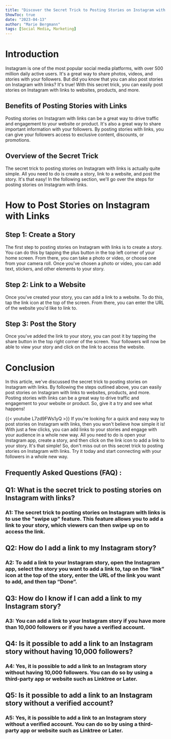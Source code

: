 ```yaml
---
title: "Discover the Secret Trick to Posting Stories on Instagram with Links - You Won't Believe How Easy It Is!"
ShowToc: true 
date: "2023-04-13"
author: "Marie Bergmann" 
tags: [Social Media, Marketing]
---
```

# Introduction

Instagram is one of the most popular social media platforms, with over 500 million daily active users. It's a great way to share photos, videos, and stories with your followers. But did you know that you can also post stories on Instagram with links? It's true! With this secret trick, you can easily post stories on Instagram with links to websites, products, and more. 

## Benefits of Posting Stories with Links

Posting stories on Instagram with links can be a great way to drive traffic and engagement to your website or product. It's also a great way to share important information with your followers. By posting stories with links, you can give your followers access to exclusive content, discounts, or promotions. 

## Overview of the Secret Trick

The secret trick to posting stories on Instagram with links is actually quite simple. All you need to do is create a story, link to a website, and post the story. It's that easy! In the following section, we'll go over the steps for posting stories on Instagram with links. 

# How to Post Stories on Instagram with Links

## Step 1: Create a Story

The first step to posting stories on Instagram with links is to create a story. You can do this by tapping the plus button in the top left corner of your home screen. From there, you can take a photo or video, or choose one from your camera roll. Once you've chosen a photo or video, you can add text, stickers, and other elements to your story. 

## Step 2: Link to a Website

Once you've created your story, you can add a link to a website. To do this, tap the link icon at the top of the screen. From there, you can enter the URL of the website you'd like to link to. 

## Step 3: Post the Story

Once you've added the link to your story, you can post it by tapping the share button in the top right corner of the screen. Your followers will now be able to view your story and click on the link to access the website. 

# Conclusion

In this article, we've discussed the secret trick to posting stories on Instagram with links. By following the steps outlined above, you can easily post stories on Instagram with links to websites, products, and more. Posting stories with links can be a great way to drive traffic and engagement to your website or product. So, give it a try and see what happens!

{{< youtube L7zd9FWs1yQ >}} 
If you're looking for a quick and easy way to post stories on Instagram with links, then you won't believe how simple it is! With just a few clicks, you can add links to your stories and engage with your audience in a whole new way. All you need to do is open your Instagram app, create a story, and then click on the link icon to add a link to your story. It's that simple! So, don't miss out on this secret trick to posting stories on Instagram with links. Try it today and start connecting with your followers in a whole new way.

## Frequently Asked Questions (FAQ) :
<h2>Q1: What is the secret trick to posting stories on Instagram with links?</h2>

<h3>A1: The secret trick to posting stories on Instagram with links is to use the "swipe up" feature. This feature allows you to add a link to your story, which viewers can then swipe up on to access the link.</h3>

<h2>Q2: How do I add a link to my Instagram story?</h2>

<h3>A2: To add a link to your Instagram story, open the Instagram app, select the story you want to add a link to, tap on the “link” icon at the top of the story, enter the URL of the link you want to add, and then tap “Done”.</h3>

<h2>Q3: How do I know if I can add a link to my Instagram story?</h2>

<h3>A3: You can add a link to your Instagram story if you have more than 10,000 followers or if you have a verified account.</h3>

<h2>Q4: Is it possible to add a link to an Instagram story without having 10,000 followers?</h2>

<h3>A4: Yes, it is possible to add a link to an Instagram story without having 10,000 followers. You can do so by using a third-party app or website such as Linktree or Later.</h3>

<h2>Q5: Is it possible to add a link to an Instagram story without a verified account?</h2>

<h3>A5: Yes, it is possible to add a link to an Instagram story without a verified account. You can do so by using a third-party app or website such as Linktree or Later.</h3>




